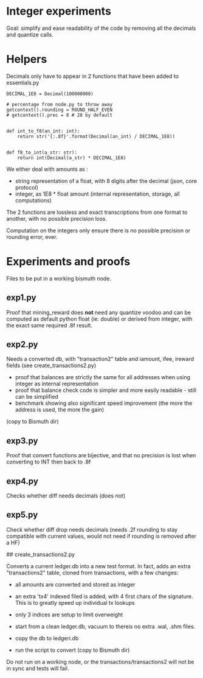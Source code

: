 # Integer experiments

Goal: simplify and ease readability of the code by removing all the decimals and quantize calls.

# Helpers

Decimals only have to appear in 2 functions that have been added to essentials.py

```
DECIMAL_1E8 = Decimal(100000000)

# percentage from node.py to throw away
getcontext().rounding = ROUND_HALF_EVEN
# getcontext().prec = 8 # 28 by default


def int_to_f8(an_int: int):
    return str('{:.8f}'.format(Decimal(an_int) / DECIMAL_1E8))


def f8_to_int(a_str: str):
    return int(Decimal(a_str) * DECIMAL_1E8)
```

We either deal with amounts as :
- string representation of a float, with 8 digits after the decimal (json, core protocol)
- integer, as 1E8 * float amount (internal representation, storage, all computations)

The 2 functions are lossless and exact transcriptions from one format to another, with no possible precision loss.

Computation on the integers only ensure there is no possible precision or rounding error, ever.

# Experiments and proofs

Files to be put in a working bismuth node.

## exp1.py

Proof that mining_reward does **not** need any quantize voodoo and can be computed as default python float (ie: double) or derived from integer, with the exact same required .8f result.

## exp2.py

Needs a converted db, with "transaction2" table and iamount, ifee, ireward fields (see create_transactions2.py)

- proof that balances are strictly the same for all addresses when using integer as internal representation
- proof that balance check code is simpler and more easily readable - still can be simplified
- benchmark showing also significant speed improvement (the more the address is used, the more the gain)

(copy to Bismuth dir)

## exp3.py

Proof that convert functions are bijective, and that no precision is lost when converting to INT then back to .8f

## exp4.py

Checks whether diff needs decimals (does not)

## exp5.py

Check whether diff drop needs decimals (needs .2f rounding to stay compatible with current values, would not need if rounding is removed after a HF)

## create_transactions2.py

Converts a current ledger.db into a new test format.
In fact, adds an extra "transactions2" table, cloned from transactions, with a few changes:
- all amounts are converted and stored as integer
- an extra 'tx4' indexed filed is added, with 4 first chars of the signature.  
This is to greatly speed up individual tx lookups 
- only 3 indices are setup to limit overweight

- start from a clean ledger.db, vacuum to thereis no extra .wal, .shm files.
- copy the db to ledgeri.db
- run the script to convert (copy to Bismuth dir)

Do not run on a working node, or the transactions/transactions2 will not be in sync and tests will fail.
